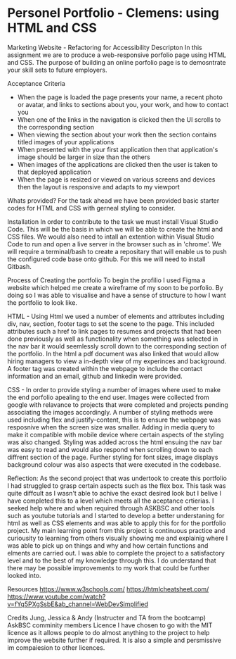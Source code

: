 # Personel Portfolio - Clemens: using HTML and CSS
Marketing Website - Refactoring for Accessibility
Descripton
In this assignment we are to produce a web-responsive porfolio page using HTML and CSS. The purpose of building an online porfolio page is to demosntrate your skill sets to future employers. 

Acceptance Criteria
* When the page is loaded the page presents your name, a recent photo or avatar, and links to sections about you, your work, and how to contact you
* When one of the links in the navigation is clicked then the UI scrolls to the corresponding section
* When viewing the section about your work then the section contains titled images of your applications
* When presented with the your first application then that application's image should be larger in size than the others
* When images of the applications are clicked then the user is taken to that deployed application
* When the page is resized or viewed on various screens and devices then the layout is responsive and adapts to my viewport


Whats provided?
For the task ahead we have been provided basic starter codes for HTML and CSS with gerneal styling to consider.

Installation
In order to contribute to the task we must install Visual Studio Code. This will be the basis in which we will be able to create the html and CSS files. We would also need to intall an extention within Visual Studio Code to run and open a live server in the browser such as in 'chrome'.
We will require a terminal/bash to create a repositary that will enable us to push the configured code base onto github. For this we will need to install Gitbash.

Process of Creating the portfolio
To begin the profilio I used Figma a website which helped me create a wireframe of my soon to be porfolio. By doing so I was able to visualise and have a sense of structure to how I want the portfolio to look like. 

HTML - Using Html we used a number of elements and attributes including div, nav, section, footer tags to set the scene to the page. This included attributes such a href to link pages to resumes and projects that had been done previously as well as functionality when something was selected in the nav bar it would seemlessly scroll down to the corresponding section of the portfolio. In the html a pdf document was also linked that would allow hiring managers to view a in-depth view of my experinces and background. A footer tag was created within the webpage to include the contact information and an email, github and linkedin were provided. 


CSS - In order to provide styling a number of images where used to make the end porfolio apealing to the end user. Images were collected from google with relavance to projects that were completed and projects pending associating the images accordingly. A number of styling methods were used including flex and justify-content, this is to ensure the webpage was resposnive when the screen size was smaller. Adding in media query to make it compatible with mobile device where certain aspects of the styling was also changed. Styling was added across the html ensuing the nav bar was easy to read and would also respond when scrolling down to each diffrent section of the page. Further styling for font sizes, image displays background colour was also aspects that were executed in the codebase.

Reflection:
As the second project that was undertook to create this portfolio I had struggled to grasp certain aspects such as the flex box. This task was quite diffcult as I wasn't able to achive the exact desired look but I belive I have completed this to a level which meets all the aceptance crtierias. I seeked help where and when required through ASKBSC and other tools such as youtube tutorials and I started to develop a better understaning for html as well as CSS elements and was able to apply this for for the portfolio project. My main learning point from this project is continuous practice and curiousity to learning from others visually showing me and explainig where I was able to pick up on things and why and how certain functions and elments are carried out. I was able to complete the project to a satisfactory level and to the best of my knowledge through this. I do understand that there may be possible improvements to my work that could be further looked into.

Resources
https://www.w3schools.com/
https://htmlcheatsheet.com/
https://www.youtube.com/watch?v=fYq5PXgSsbE&ab_channel=WebDevSimplified

Credits
Jung, Jessica & Andy (Instructer and TA from the bootcamp)
AskBSC comminity members
Licence
I have chosen to go with the MIT licence as it allows people to do almost anything to the project to help improve the website further if required. It is also a simple and persmissive im compaiesion to other licences.